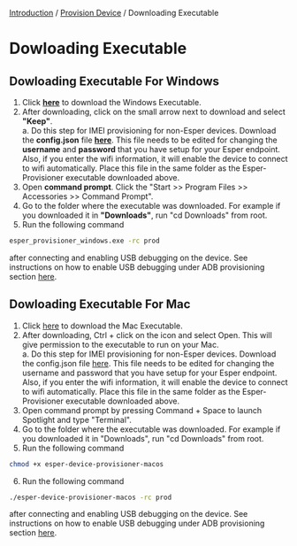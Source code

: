 [Introduction](../../index.md) / [Provision Device](../index.md) / Downloading Executable

# Dowloading Executable
## Dowloading Executable For Windows

1. Click <a href="/Executables/esper_provisioner_windows.exe" download>**here**</a> to download the Windows Executable.
2. After downloading, click on the small arrow next to download and select **"Keep"**.\
  a. Do this step for IMEI provisioning for non-Esper devices. Download the **config.json** file <a href="/Executables/config.json" download>**here**</a>. This file needs to be edited for changing the **username** and **password** that you have setup for your Esper endpoint. Also, if you enter the wifi information, it will enable the device to connect to wifi automatically. Place this file in the same folder as the
Esper-Provisioner executable downloaded above.
3. Open **command prompt**. Click the "Start >> Program Files >> Accessories >> Command Prompt".
4. Go to the folder where the executable was downloaded. For example if you downloaded it in **"Downloads"**, run "cd Downloads" from root.
5. Run the following command 
```sh
esper_provisioner_windows.exe -rc prod
```
after connecting and enabling USB debugging on the device. See instructions on how to enable USB debugging under ADB provisioning section [here](../index.md).


## Dowloading Executable For Mac

1. Click <a href="/Executables/esper-device-provisioner-macos" download>here</a> to download the Mac Executable.
2. After downloading, Ctrl + click on the icon and select Open. This will give permission to the executable to run on your Mac.\
  a. Do this step for IMEI provisioning for non-Esper devices. Download the config.json file <a href="/Executables/config.json" download>here</a>. This file needs to be edited for changing the username and password that you have setup for your Esper endpoint. Also, if you enter the wifi information, it will enable the device to connect to wifi automatically. Place this file in the same folder as the 
Esper-Provisioner executable downloaded above.
3. Open command prompt by pressing Command + Space to launch Spotlight and type "Terminal".
4. Go to the folder where the executable was downloaded. For example if you downloaded it in "Downloads", run "cd Downloads" from root.
5. Run the following command
```sh
chmod +x esper-device-provisioner-macos
```
6. Run the following command 
```sh
./esper-device-provisioner-macos -rc prod
```
 after connecting and enabling USB debugging on the device. See instructions on how to enable USB debugging under ADB provisioning section [here](../index.md).

